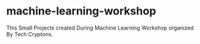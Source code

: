 # machine-learning-workshop
This Small Projects created During Machine Learning Workshop organized By Tech Cryptons.
